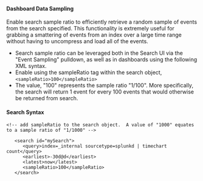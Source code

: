 #### Dashboard Data Sampling

Enable search sample ratio to efficiently retrieve a random sample of events from the search specified. This functionality is extremely useful for grabbing a smattering of events from an index over a large time range without having to uncompress and load all of the events.

* Search sample ratio can be leveraged both in the Search UI via the "Event Sampling" pulldown, as well as in dashboards using the following XML syntax.
* Enable using the sampleRatio tag within the search object, `<sampleRatio>100</sampleRatio>`
* The value, "100" represents the sample ratio "1/100". More specifically, the search will return 1 event for every 100 events that would otherwise be returned from search.

#### Search Syntax

```
<!-- add sampleRatio to the search object.  A value of "1000" equates to a sample ratio of "1/1000" -->
	
   <search id="mySearch">
      <query>index=_internal sourcetype=splunkd | timechart count</query>
      <earliest>-30d@d</earliest>
      <latest>now</latest>
      <sampleRatio>100</sampleRatio>
   </search>
```
